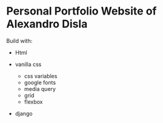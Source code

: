 # Personal Portfolio Website of Alexandro Disla

Build with:

- Html

- vanilla css
    - css variables
    - google fonts
    - media query
    - grid
    - flexbox

- django
